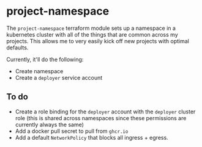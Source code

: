 # project-namespace

The `project-namespace` terraform module sets up a namespace in a kubernetes cluster with all of the things that are common across my projects. This allows me to very easily kick off new projects with optimal defaults.

Currently, it'll do the following:

- Create namespace
- Create a `deployer` service account


## To do

- Create a role binding for the `deployer` account with the `deployer` cluster role (this is shared across namespaces since these permissions are currently always the same)
- Add a docker pull secret to pull from `ghcr.io`
- Add a default `NetworkPolicy` that blocks all ingress + egress.
